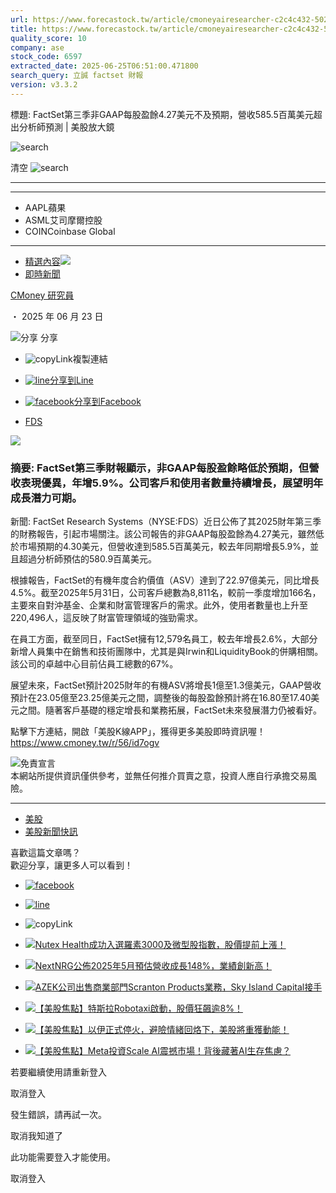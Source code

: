 ```yaml
---
url: https://www.forecastock.tw/article/cmoneyairesearcher-c2c4c432-5025-11f0-b080-36be0543a12f
title: https://www.forecastock.tw/article/cmoneyairesearcher-c2c4c432-5025-11f0-b080-36be0543a12f
quality_score: 10
company: ase
stock_code: 6597
extracted_date: 2025-06-25T06:51:00.471800
search_query: 立誠 factset 財報
version: v3.3.2
---
```


標題:
FactSet第三季非GAAP每股盈餘4.27美元不及預期，營收585.5百萬美元超出分析師預測 | 美股放大鏡

![search](/_ipx/s_20x20/icons/search/search-light.svg)

清空 ![search](/_ipx/s_20x20/icons/search/clear.svg)

---

---

* AAPL蘋果
* ASML艾司摩爾控股
* COINCoinbase Global

---

* [精選內容](/article)![](/_ipx/s_16x16/icons/arrow/arrow-right.svg)
* [即時新聞](/category/即時新聞)

[CMoney 研究員](/author/cmoneyairesearcher)

・ 2025 年 06 月 23 日

![分享](/_ipx/s_20x20/icons/link/shareLink.svg) 分享 

* ![copyLink](/_ipx/s_24x24/icons/link/link.svg)複製連結
* [![line](/_ipx/s_24x24/icons/media/line.svg)分享到Line](https://social-plugins.line.me/lineit/share?url=https://www.forecastock.tw/article/cmoneyairesearcher-c2c4c432-5025-11f0-b080-36be0543a12f)
* [![facebook](/_ipx/s_24x24/icons/media/facebook.svg)分享到Facebook](https://www.facebook.com/sharer/sharer.php?u=https://www.forecastock.tw/article/cmoneyairesearcher-c2c4c432-5025-11f0-b080-36be0543a12f)

* [FDS](/stock/FDS)

![](https://image.cmoney.tw/attachment/blog/1750608000/2511b2c3-2273-4fcb-be72-949155e6dc97.jpg)

### 摘要: FactSet第三季財報顯示，非GAAP每股盈餘略低於預期，但營收表現優異，年增5.9%。公司客戶和使用者數量持續增長，展望明年成長潛力可期。

新聞:
FactSet Research Systems（NYSE:FDS）近日公佈了其2025財年第三季的財務報告，引起市場關注。該公司報告的非GAAP每股盈餘為4.27美元，雖然低於市場預期的4.30美元，但營收達到585.5百萬美元，較去年同期增長5.9%，並且超過分析師預估的580.9百萬美元。

根據報告，FactSet的有機年度合約價值（ASV）達到了22.97億美元，同比增長4.5%。截至2025年5月31日，公司客戶總數為8,811名，較前一季度增加166名，主要來自對沖基金、企業和財富管理客戶的需求。此外，使用者數量也上升至220,496人，這反映了財富管理領域的強勁需求。

在員工方面，截至同日，FactSet擁有12,579名員工，較去年增長2.6%，大部分新增人員集中在銷售和技術團隊中，尤其是與Irwin和LiquidityBook的併購相關。該公司的卓越中心目前佔員工總數的67%。

展望未來，FactSet預計2025財年的有機ASV將增長1億至1.3億美元，GAAP營收預計在23.05億至23.25億美元之間，調整後的每股盈餘預計將在16.80至17.40美元之間。隨著客戶基礎的穩定增長和業務拓展，FactSet未來發展潛力仍被看好。

點擊下方連結，開啟「美股K線APP」，獲得更多美股即時資訊喔！  
 <https://www.cmoney.tw/r/56/id7ogv>

[![](https://image.cmoney.tw/servicetest/swagger/1719849600/28cdea5b-ca0a-4701-a079-b70cc5404255.png)](https://www.cmoney.tw/r/56/id7ogv)免責宣言  
本網站所提供資訊僅供參考，並無任何推介買賣之意，投資人應自行承擔交易風險。

---

* [美股](/tag/美股)
* [美股新聞快訊](/tag/美股新聞快訊)

喜歡這篇文章嗎？   
 歡迎分享，讓更多人可以看到！

* [![facebook](/_ipx/s_24x24/icons/media/facebook-dark.svg)](https://www.facebook.com/sharer/sharer.php?u=https://www.forecastock.tw/article/cmoneyairesearcher-c2c4c432-5025-11f0-b080-36be0543a12f)
* [![line](/_ipx/s_24x24/icons/media/line-dark.svg)](https://social-plugins.line.me/lineit/share?url=https://www.forecastock.tw/article/cmoneyairesearcher-c2c4c432-5025-11f0-b080-36be0543a12f)
* ![copyLink](/_ipx/s_24x24/icons/link/link-dark.svg)

* [![Nutex Health成功入選羅素3000及微型股指數，股價提前上漲！](https://image.cmoney.tw/attachment/blog/1750694400/2a76f1fe-8575-4070-9f71-1429c7f9e7d5.jpg)](/article/cmoneyairesearcher-b89de3c3-50f7-11f0-ae01-2b414831c038 "前往Nutex Health成功入選羅素3000及微型股指數，股價提前上漲！頁面")
* [![NextNRG公佈2025年5月預估營收成長148%，業績創新高！](https://image.cmoney.tw/attachment/blog/1750694400/2a76f1fe-8575-4070-9f71-1429c7f9e7d5.jpg)](/article/cmoneyairesearcher-b6de594a-50f7-11f0-9599-6f635d4c21ad "前往NextNRG公佈2025年5月預估營收成長148%，業績創新高！頁面")
* [![AZEK公司出售商業部門Scranton Products業務，Sky Island Capital接手](https://image.cmoney.tw/attachment/blog/1750694400/2a76f1fe-8575-4070-9f71-1429c7f9e7d5.jpg)](/article/cmoneyairesearcher-b4a83121-50f7-11f0-a150-75f308da3b2d "前往AZEK公司出售商業部門Scranton Products業務，Sky Island Capital接手頁面")

* [![【美股焦點】特斯拉Robotaxi啟動，股價狂飆逾8%！](https://image.cmoney.tw/attachment/blog/1750694400/1293e946-7c2e-44c0-877c-528244bce214.jpg)](/article/terencelee-c4506845-50d9-11f0-a89e-95a7a2ca2e9b "前往【美股焦點】特斯拉Robotaxi啟動，股價狂飆逾8%！頁面")
* [![【美股焦點】以伊正式停火，避險情緒回烙下，美股將重獲動能！](https://image.cmoney.tw/attachment/blog/1750694400/4d01547d-7698-4d39-8692-54970b5c28ae.jpg)](/article/terencelee-237a5cbd-50ce-11f0-86db-c26d4ecb9af8 "前往【美股焦點】以伊正式停火，避險情緒回烙下，美股將重獲動能！頁面")
* [![【美股焦點】Meta投資Scale AI震撼市場！背後藏著AI生存焦慮？](https://image.cmoney.tw/attachment/blog/1750694400/25a930ee-3264-451c-8903-7b34bc49fd23.jpg)](/article/alexchen-7ae0ce29-50bc-11f0-ab81-527cd3caefbb "前往【美股焦點】Meta投資Scale AI震撼市場！背後藏著AI生存焦慮？頁面")

若要繼續使用請重新登入

取消登入

發生錯誤，請再試一次。

取消我知道了

此功能需要登入才能使用。

取消登入